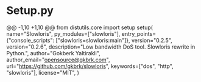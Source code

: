# Setup.py

@@ -1,10 +1,10 @@
from distutils.core import setup
setup(
    name="Slowloris",
    py_modules=["slowloris"],
    entry_points={"console_scripts": ["slowloris=slowloris:main"]},
    version="0.2.5",
    version="0.2.6",
    description="Low bandwidth DoS tool. Slowloris rewrite in Python.",
    author="Gokberk Yaltirakli",
    author_email="opensource@gkbrk.com",
    url="https://github.com/gkbrk/slowloris",
    keywords=["dos", "http", "slowloris"],
    license="MIT",
)
